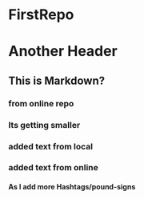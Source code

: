 # FirstRepo
# Another Header
## This is Markdown?
### from online repo
### Its getting smaller 
### added text from local
### added text from online
#### As I add more Hashtags/pound-signs


